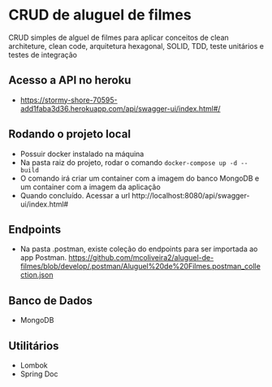 # CRUD de aluguel de filmes

CRUD simples de alguel de filmes para aplicar conceitos de clean architeture, clean code, arquitetura hexagonal, SOLID, TDD, teste unitários e testes de integração

## Acesso a API no heroku

- https://stormy-shore-70595-add1faba3d36.herokuapp.com/api/swagger-ui/index.html#/

## Rodando o projeto local

- Possuir docker instalado na máquina
- Na pasta raiz do projeto, rodar o comando ```docker-compose up -d --build```
- O comando irá criar um container com a imagem do banco MongoDB e um container com a imagem da aplicação
- Quando concluído. Acessar a url http://localhost:8080/api/swagger-ui/index.html#

## Endpoints
- Na pasta .postman, existe coleção do endpoints para ser importada ao app Postman. https://github.com/mcoliveira2/aluguel-de-filmes/blob/develop/.postman/Aluguel%20de%20Filmes.postman_collection.json

## Banco de Dados
- MongoDB

## Utilitários
- Lombok
- Spring Doc
